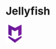 # Jellyfish

![alt text](https://github.com/adam-p/markdown-here/raw/master/src/common/images/icon48.png "Logo Title Text 1")

